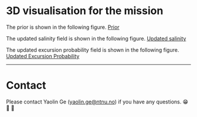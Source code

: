 # 3D visualisation for the mission

The prior is shown in the following figure. 
[Prior](Report/sal_mu_prior.html)

The updated salinity field is shown in the following figure. 
[Updated salinity](Report/sal_mu_cond.html)

The updated excursion probability field is shown in the following figure. 
[Updated Excursion Probability](Report/sal_ep.html)


---

# Contact

Please contact Yaolin Ge (yaolin.ge@ntnu.no) if you have any questions. 😁 🤔 🤘



